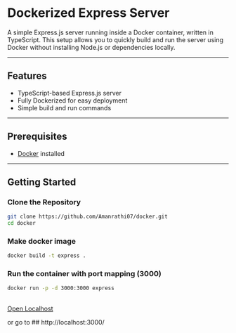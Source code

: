 
# Dockerized Express Server

A simple Express.js server running inside a Docker container, written in TypeScript. This setup allows you to quickly build and run the server using Docker without installing Node.js or dependencies locally.

---



## Features

- TypeScript-based Express.js server  
- Fully Dockerized for easy deployment  
- Simple build and run commands  

---

## Prerequisites

- [Docker](https://www.docker.com/get-started) installed  
 

---

## Getting Started

### Clone the Repository

```bash
git clone https://github.com/Amanrathi07/docker.git
cd docker

```
### Make docker image 
```bash
docker build -t express .
```
### Run the container with port mapping (3000)
```bash
docker run -p -d 3000:3000 express
```
##
[Open Localhost](http://localhost:3000/)

or go to ## http://localhost:3000/
